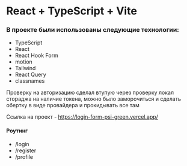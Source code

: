 # React + TypeScript + Vite

### В проекте были использованы следующие технологии:

- TypeScript
- React
- React Hook Form
- motion
- Tailwind
- React Query
- classnames

Проверку на авторизацию сделал втупую через проверку локал стораджа на наличие токена, можно было заморочиться и сделать обертку в виде провайдера и прокидывать все там


Ссылка на проект - https://login-form-psi-green.vercel.app/

#### Роутинг
- /login
- /register
- /profile
